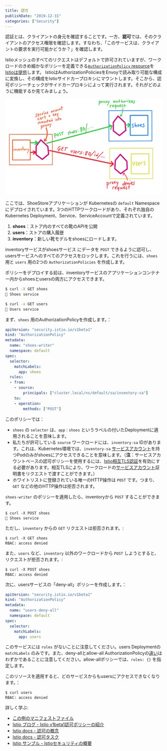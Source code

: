 ```yaml
---
title: 認可
publishDate: "2019-12-31"
categories: ["Security"]
---
```


認証とは、クライアントの身元を確認することです。一方、**認可**では、そのクライアントのアクセス権限を確認します。すなわち、「このサービスは、クライアントの要求を実行可能かどうか？」を確認します。

Istioメッシュのすべてのリクエストはデフォルトで許可されていますが、ワークロードのきめ細かなポリシーを定義できる[`AuthorizationPolicy` resource](https://istio.io/docs/reference/config/security/authorization-policy/)を[Istioは提供](https://istio.io/docs/concepts/security/#authorization)します。 IstioはAuthorizationPoliciesをEnvoyで読み取り可能な構成に変換し、その構成をIstioサイドカープロキシにマウントします。そこから、認可ポリシーチェックがサイドカープロキシによって実行されます。それがどのように機能するか見てみましょう。

![shoes rbac](/images/rbac.png)

ここでは、ShoeStoreアプリケーションが Kubernetesの `default` Namespaceにデプロイされています。3つのHTTPワークロードがあり、それぞれ独自のKubernetes Deployment、Service、ServiceAccountで定義されています。

1. **shoes**：ストア内のすべての靴のAPIを公開
2. **users**：ストアの購入履歴
3. **inventory**：新しい靴モデルをshoesにロードします。

inventoryサービスがshoesサービス にデータを `POST` できるように認可し、usersサービスへのすべてのアクセスをロックします。これを行うには、`shoes` 用と `users` 用の2つの `AuthorizationPolicies` を作成します。

ポリシーをデプロイする前は、inventoryサービスのアプリケーションコンテナー内からshoesとusersの両方にアクセスできます。

```bash
$ curl -X GET shoes
🥾 Shoes service
```

```bash
$ curl -x GET users
👥 Users service
```

まず、`shoes` 用のAuthorizationPolicyを作成します。：

```YAML
apiVersion: "security.istio.io/v1beta1"
kind: "AuthorizationPolicy"
metadata:
  name: "shoes-writer"
  namespace: default
spec:
  selector:
    matchLabels:
      app: shoes
  rules:
  - from:
    - source:
        principals: ["cluster.local/ns/default/sa/inventory-sa"]
    to:
    - operation:
        methods: ["POST"]
```

このポリシーでは：

- `shoes` の `selector` は、`app：shoes` というラベルの付いたDeploymentに適用されることを意味します。
- 私たちが許可している `source` ワークロードには、`inventory-sa` IDがあります。これは、Kubernetes環境では、`inventory-sa` [サービスアカウント](https://kubernetes.io/docs/tasks/configure-pod-container/configure-service-account/)を持つPodのみがshoesにアクセスできることを意味します。（**注**：サービスアカウントベースの認可ポリシーを使用するには、[Istio相互TLS認証](https://istio.io/docs/tasks/security/authentication/authn-policy/#globally-enabling-istio-mutual-tls)を有効にする必要があります。相互TLSにより、ワークロードの[サービスアカウント](https://istio.io/docs/concepts/security/#istio-security-vs-spiffe)証明書をリクエストで渡すことができます。）
- ホワイトリストに登録されている唯一のHTTP操作は `POST` です。つまり、`GET` などの他のHTTP操作は拒否されます。

`shoes-writer` のポリシーを適用したら、inventoryから `POST` することができます。

```
$ curl -X POST shoes
🥾 Shoes service
```

ただし、`inventory` からの `GET` リクエストは拒否されます。:

```
$ curl -X GET shoes
RBAC: access denied
```

また、`users` など、`inventory` 以外のワークロードから `POST` しようとすると、リクエストが拒否されます。:

```
$ curl -X POST shoes
RBAC: access denied
```

次に、usersサービスの「deny-all」ポリシーを作成します。：

```YAML
apiVersion: "security.istio.io/v1beta1"
kind: "AuthorizationPolicy"
metadata:
  name: "users-deny-all"
  namespace: default
spec:
  selector:
    matchLabels:
      app: users
```

このサービスには `rules` がないことに注意してください。users Deploymentの `matchLabels` のみです。また、deny-allとallow-all AuthorizationPolicyの[違い](https://istio.io/docs/concepts/security/#allow-all-and-deny-all)はわずかであることに注意してください。allow-allポリシーでは、`rules: {}` を指定します。

このリソースを適用すると、どのサービスからもusersにアクセスできなくなります。：

```
$ curl users
RBAC: access denied
```

詳しく学ぶ:

- [この例のマニフェストファイル](https://github.com/askmeegs/istiobyexample/tree/master/yaml/authorization)
- [Istio ブログ - Istio v1beta1認可ポリシーの紹介](https://istio.io/blog/2019/v1beta1-authorization-policy/)
- [Istio docs - 認可の概念](https://istio.io/docs/concepts/security/#authorization)
- [Istio docs - 認可タスク](https://istio.io/docs/tasks/security/authorization/authz-http/)
- [Istio サンプル - Istioセキュリティの概要](https://github.com/GoogleCloudPlatform/istio-samples/tree/6fa69cf46424c055535ddbdc22f715e866c4d179/security-intro#demo-introduction-to-istio-security)
